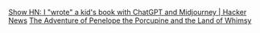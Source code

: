 
[Show HN: I "wrote" a kid's book with ChatGPT and Midjourney | Hacker News](https://news.ycombinator.com/item?id=34514480)
[The Adventure of Penelope the Porcupine and the Land of Whimsy](https://adventure-of-penelope.vercel.app/)
